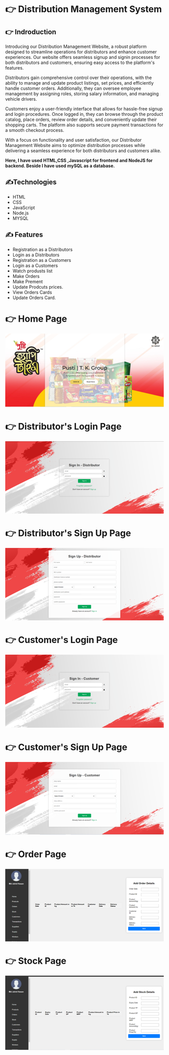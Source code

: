  #  👉   Distribution Management System
 
 
  
## 👉 Indroduction 

Introducing our Distribution  Management Website, a robust platform designed to streamline operations for distributors and enhance customer experiences. Our website offers seamless signup and signin processes for both distributors and customers, ensuring easy access to the platform's features.

Distributors gain comprehensive control over their operations, with the ability to manage and update product listings, set prices, and efficiently handle customer orders. Additionally, they can oversee employee management by assigning roles, storing salary information, and managing vehicle drivers.

Customers enjoy a user-friendly interface that allows for hassle-free signup and login procedures. Once logged in, they can browse through the product catalog, place orders, review order details, and conveniently update their shopping carts. The platform also supports secure payment transactions for a smooth checkout process.

With a focus on functionality and user satisfaction, our Distributor Management Website aims to optimize distribution processes while delivering a seamless experience for both distributors and customers alike.

 **Here, I have used HTML,CSS ,Javascript for frontend and NodeJS for backend. Beside I have used mySQL as a database.**

 ## ✍️Technologies

- HTML
- CSS
- JavaScript
- Node.js
- MYSQL



## ✍️ Features

- Registration as a Distributors
- Login as a Distributors
-  Registration as a Customers
- Login as a Customers
- Watch produsts list
- Make Orders
- Make Prement
- Update Prodcuts prices.
- View Orders Cards
- Update Orders Card.
  


 # 👉 Home Page 
 
 

<img    src="https://github.com/Rasel-Mahmud-61/Distribution-management-system/blob/main/views/images/Homepage_pusti.png">
  
 # 👉  Distributor's Login Page 
 
 

<img    src="https://github.com/Rasel-Mahmud-61/Distribution-management-system/blob/main/views/images/distributor_1.png">


 
# 👉  Distributor's Sign Up Page 



<img    src="https://github.com/Rasel-Mahmud-61/Distribution-management-system/blob/main/views/images/distributor_signUp.png">

 # 👉 Customer's Login Page 
 
 


<img    src="https://github.com/Rasel-Mahmud-61/Distribution-management-system/blob/main/views/images/Customer_signup.png">


 # 👉 Customer's Sign Up Page 
 
 


<img    src="https://github.com/Rasel-Mahmud-61/Distribution-management-system/blob/main/views/images/Customers_signin.png">

 # 👉  Order Page 
 
 


<img    src="https://github.com/Rasel-Mahmud-61/Distribution-management-system/blob/main/views/images/order_page.png">



 # 👉  Stock Page 
 
 


<img    src="https://github.com/Rasel-Mahmud-61/Distribution-management-system/blob/main/views/images/Stock_pusti.png">


